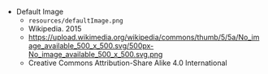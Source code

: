* Default Image
    - `resources/defaultImage.png`
    - Wikipedia. 2015
    - https://upload.wikimedia.org/wikipedia/commons/thumb/5/5a/No_image_available_500_x_500.svg/500px-No_image_available_500_x_500.svg.png
    - Creative Commons Attribution-Share Alike 4.0 International
